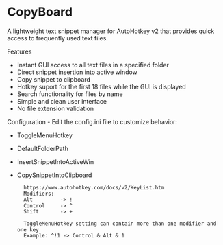 # CopyBoard

A lightweight text snippet manager for AutoHotkey v2 that provides quick access to frequently used text files.

Features
- Instant GUI access to all text files in a specified folder
- Direct snippet insertion into active window 
- Copy snippet to clipboard
- Hotkey suport for the first 18 files while the GUI is displayed
- Search functionality for files by name
- Simple and clean user interface
- No file extension validation
    

Configuration - Edit the config.ini file to customize behavior:
- ToggleMenuHotkey  	        
- DefaultFolderPath             
- InsertSnippetIntoActiveWin    
- CopySnippetIntoClipboard
        
        https://www.autohotkey.com/docs/v2/KeyList.htm
        Modifiers:
        Alt         -> !
        Control     -> ^
        Shift       -> +

        ToggleMenuHotkey setting can contain more than one modifier and one key
        Example: ^!1 -> Control & Alt & 1

